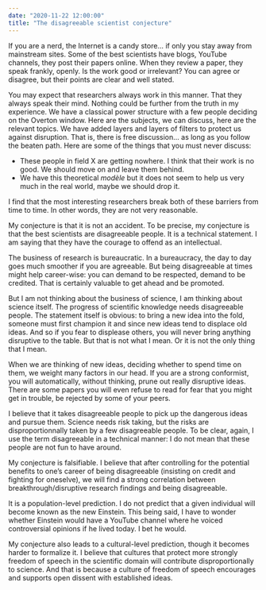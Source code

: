 ```yaml
---
date: "2020-11-22 12:00:00"
title: "The disagreeable scientist conjecture"
---
```




If you are a nerd, the Internet is a candy store&hellip; if only you stay away from mainstream sites. Some of the best scientists have blogs, YouTube channels, they post their papers online. When they review a paper, they speak frankly, openly. Is the work good or irrelevant? You can agree or disagree, but their points are clear and well stated.

You may expect that researchers always work in this manner. That they always speak their mind. Nothing could be further from the truth in my experience. We have a classical power structure with a few people deciding on the Overton window. Here are the subjects, we can discuss, here are the relevant topics. We have added layers and layers of filters to protect us against disruption. That is, there is free discussion&hellip; as long as you follow the beaten path. Here are some of the things that you must never discuss:

<li style="list-style-type: none;">

- These people in field X are getting nowhere. I think that their work is no good. We should move on and leave them behind.
- We have this theoretical <em>modèle</em> but it does not seem to help us very much in the real world, maybe we should drop it.



I find that the most interesting researchers break both of these barriers from time to time. In other words, they are not very reasonable.

My conjecture is that it is not an accident. To be precise, my conjecture is that the best scientists are disagreeable people. It is a technical statement. I am saying that they have the courage to offend as an intellectual.

The business of research is bureaucratic. In a bureaucracy, the day to day goes much smoother if you are agreeable. But being disagreeable at times might help career-wise: you can demand to be respected, demand to be credited. That is certainly valuable to get ahead and be promoted.

But I am not thinking about the business of science, I am thinking about science itself. The progress of scientific knowledge needs disagreeable people. The statement itself is obvious: to bring a new idea into the fold, someone must first champion it and since new ideas tend to displace old ideas. And so if you fear to displease others, you will never bring anything disruptive to the table. But that is not what I mean. Or it is not the only thing that I mean.

When we are thinking of new ideas, deciding whether to spend time on them, we weight many factors in our head. If you are a strong conformist, you will automatically, without thinking, prune out really disruptive ideas. There are some papers you will even refuse to read for fear that you might get in trouble, be rejected by some of your peers.

I believe that it takes disagreeable people to pick up the dangerous ideas and pursue them. Science needs risk taking, but the risks are disproportionnally taken by a few disagreeable people. To be clear, again, I use the term disagreeable in a technical manner: I do not mean that these people are not fun to have around.

My conjecture is falsifiable. I believe that after controlling for the potential benefits to one&rsquo;s career of being disagreeable (insisting on credit and fighting for oneselve), we will find a strong correlation between breakthrough/disruptive research findings and being disagreeable.

It is a population-level prediction. I do not predict that a given individual will become known as the new Einstein. This being said, I have to wonder whether Einstein would have a YouTube channel where he voiced controversial opinions if he lived today. I bet he would.

My conjecture also leads to a cultural-level prediction, though it becomes harder to formalize it. I believe that cultures that protect more strongly freedom of speech in the scientific domain will contribute disproportionally to science. And that is because a culture of freedom of speech encourages and supports open dissent with established ideas.

